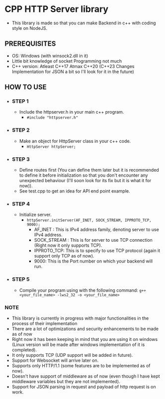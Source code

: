 # CPP HTTP Server library

- This library is made so that you can make Backend in c++ with coding style on NodeJS.

## PREREQUISITES

- OS: Windows (with winsock2.dll in it)
- Little bit knowledge of socket Programming not much
- C++ version: Atleast C++17 Atmax C++20 (C++23 Changes Implementation for JSON a bit so I'll look for it in the future)

## HOW TO USE

- ### STEP 1

  - Include the httpserver.h in your main c++ program.
    - ```#include "httpserver.h"```

- ### STEP 2

  - Make an object for HttpServer class in your c++ code.
    - ```HttpServer httpServer;```

- ### STEP 3

  - Define routes first (You can define them later but it is recommended to define it before initialization so that you don't encounter any unexpected behaviour (I'll soon look for its fix but it is what it for now)).
  - See test.cpp to get an idea for API end point example.

- ### STEP 4

  - Initialize server.
    - ```httpServer.initServer(AF_INET, SOCK_STREAM, IPPROTO_TCP, 9000);```
      - AF_INET : This is IPv4 address family, denoting server to use IPv4 address.
      - SOCK_STREAM : This is for server to use TCP connection (Right now it only supports TCP).
      - IPPROTO_TCP: This is to specify to use TCP protocol (again it support only TCP as of now).
      - 9000: This is the Port number on which your backend will run.

- ### STEP 5

  - Compile your program using with the following command:
    ```g++ <your_file_name> -lws2_32 -o <your_file_name>```

### NOTE

- This library is currently in progress with major functionalities in the process of their implementation
- There are a lot of optimizations and security enhancements to be made as of now
- Right now it has been keeping in mind that you are using it on windows (Linux version will be made after windows implementation of it is completed).
- It only supports TCP (UDP support will be added in future).
- Support for Websocket will arrive later on.
- Supports only HTTP/1.1 (some features are to be implemented as of now).
- Doesn't have support of middleware as of now (even though I have kept middleware variables but they are not implemented).
- Support for JSON parsing in request and payload of http request is on work.
